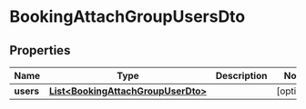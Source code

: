 

# BookingAttachGroupUsersDto


## Properties

| Name | Type | Description | Notes |
|------------ | ------------- | ------------- | -------------|
|**users** | [**List&lt;BookingAttachGroupUserDto&gt;**](BookingAttachGroupUserDto.md) |  |  [optional] |



